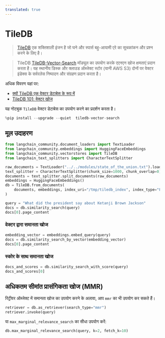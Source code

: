 ```yaml
---
translated: true
---
```


# TileDB

> [TileDB](https://github.com/TileDB-Inc/TileDB) एक शक्तिशाली इंजन है जो घने और स्पार्स बहु-आयामी एरे का सूचकांकन और प्रश्न करने के लिए है।

> TileDB [TileDB-Vector-Search](https://github.com/TileDB-Inc/TileDB-Vector-Search) मॉड्यूल का उपयोग करके एएनएन खोज क्षमताएं प्रदान करता है। यह स्थानीय डिस्क और क्लाउड ऑब्जेक्ट स्टोर (यानी AWS S3) दोनों पर वेक्टर इंडेक्स के सर्वरलेस निष्पादन और संग्रहण प्रदान करता है।

अधिक विवरण यहां पर:
-  [क्यों TileDB एक वेक्टर डेटाबेस के रूप में](https://tiledb.com/blog/why-tiledb-as-a-vector-database)
-  [TileDB 101: वेक्टर खोज](https://tiledb.com/blog/tiledb-101-vector-search)

यह नोटबुक `TileDB` वेक्टर डेटाबेस का उपयोग करने का प्रदर्शन करता है।

```python
%pip install --upgrade --quiet  tiledb-vector-search
```

## मूल उदाहरण

```python
from langchain_community.document_loaders import TextLoader
from langchain_community.embeddings import HuggingFaceEmbeddings
from langchain_community.vectorstores import TileDB
from langchain_text_splitters import CharacterTextSplitter

raw_documents = TextLoader("../../modules/state_of_the_union.txt").load()
text_splitter = CharacterTextSplitter(chunk_size=1000, chunk_overlap=0)
documents = text_splitter.split_documents(raw_documents)
embeddings = HuggingFaceEmbeddings()
db = TileDB.from_documents(
    documents, embeddings, index_uri="/tmp/tiledb_index", index_type="FLAT"
)
```

```python
query = "What did the president say about Ketanji Brown Jackson"
docs = db.similarity_search(query)
docs[0].page_content
```

### वेक्टर द्वारा समानता खोज

```python
embedding_vector = embeddings.embed_query(query)
docs = db.similarity_search_by_vector(embedding_vector)
docs[0].page_content
```

### स्कोर के साथ समानता खोज

```python
docs_and_scores = db.similarity_search_with_score(query)
docs_and_scores[0]
```

## अधिकतम सीमांत प्रासंगिकता खोज (MMR)

रिट्रीवर ऑब्जेक्ट में समानता खोज का उपयोग करने के अलावा, आप `mmr` का भी उपयोग कर सकते हैं।

```python
retriever = db.as_retriever(search_type="mmr")
retriever.invoke(query)
```

या `max_marginal_relevance_search` का सीधा उपयोग करें:

```python
db.max_marginal_relevance_search(query, k=2, fetch_k=10)
```
